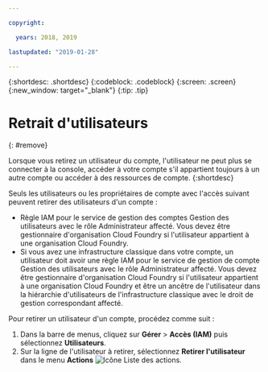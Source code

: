 ```yaml
---

copyright:

  years: 2018, 2019

lastupdated: "2019-01-28"

---
```


{:shortdesc: .shortdesc}
{:codeblock: .codeblock}
{:screen: .screen}
{:new_window: target="_blank"}
{:tip: .tip}

# Retrait d'utilisateurs
{: #remove}

Lorsque vous retirez un utilisateur du compte, l'utilisateur ne peut plus se connecter à la console, accéder à votre compte s'il appartient toujours à un autre compte ou accéder à des ressources de compte.
{:shortdesc}

Seuls les utilisateurs ou les propriétaires de compte avec l'accès suivant peuvent retirer des utilisateurs d'un compte :

* Règle IAM pour le service de gestion des comptes Gestion des utilisateurs avec le rôle Administrateur affecté. Vous devez être gestionnaire d'organisation Cloud Foundry si l'utilisateur appartient à une organisation Cloud Foundry.
* Si vous avez une infrastructure classique dans votre compte, un utilisateur doit avoir une règle IAM pour le service de gestion de compte Gestion des utilisateurs avec le rôle Administrateur affecté. Vous devez être gestionnaire d'organisation Cloud Foundry si l'utilisateur appartient à une organisation Cloud Foundry et être un ancêtre de l'utilisateur dans la hiérarchie d'utilisateurs de l'infrastructure classique avec le droit de gestion correspondant affecté. 

Pour retirer un utilisateur d'un compte, procédez comme suit : 

1. Dans la barre de menus, cliquez sur **Gérer** &gt; **Accès (IAM)** puis sélectionnez **Utilisateurs**.
2. Sur la ligne de l'utilisateur à retirer, sélectionnez **Retirer l'utilisateur** dans le menu **Actions** ![Icône Liste des actions](../icons/action-menu-icon.svg). 

